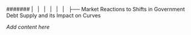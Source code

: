 ####### |   |   |   |   |   |   ├── Market Reactions to Shifts in Government Debt Supply and its Impact on Curves

*Add content here*
